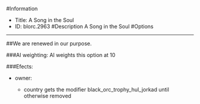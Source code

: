 #Information
 - Title: A Song in the Soul
 - ID: blorc.2963
#Description
A Song in the Soul
#Options

___
##We are renewed in our purpose.

###AI weighting:
AI weights this option at 10


###Efects:<ul><li>owner:</li><ul><li>country gets the modifier black_orc_trophy_hul_jorkad until otherwise removed</li></ul></ul>
